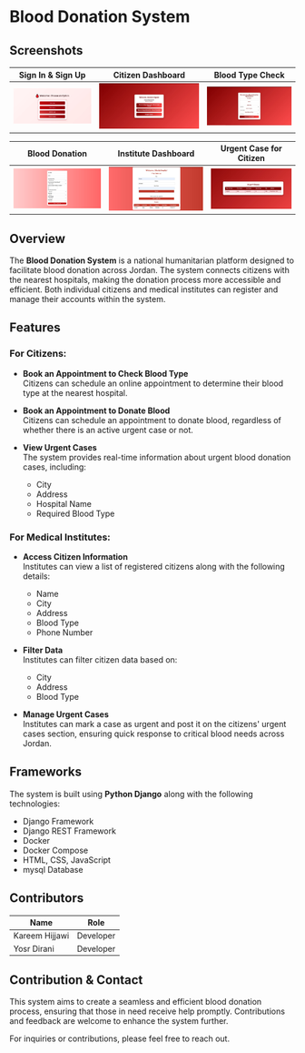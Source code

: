 # Blood Donation System

## Screenshots

| Sign In & Sign Up | Citizen Dashboard | Blood Type Check |
|-------------------|-------------------|------------------|
| ![Sign In and Sign Up Page](https://github.com/AhmadAbdallah13/blood-system/blob/master/1-%20index.html.jpg) | ![Citizen Dashboard](https://github.com/AhmadAbdallah13/blood-system/blob/master/2-%20ctitizen_dashboard.jpg) | ![Blood Type Check](https://github.com/AhmadAbdallah13/blood-system/blob/master/3-%20blood_type_check.jpg) |

| Blood Donation | Institute Dashboard | Urgent Case for Citizen |
|---------------|--------------------|--------------------------|
| ![Blood Donation](https://github.com/AhmadAbdallah13/blood-system/blob/master/4-%20blood_donation.jpg) | ![Institute Dashboard](https://github.com/AhmadAbdallah13/blood-system/blob/master/5-%20institute_dashboard.jpg) | ![Urgent Case for Citizen](https://github.com/AhmadAbdallah13/blood-system/blob/master/6-%20urgent_case%20for%20citizen.jpg) |


## Overview
The **Blood Donation System** is a national humanitarian platform designed to facilitate blood donation across Jordan. The system connects citizens with the nearest hospitals, making the donation process more accessible and efficient. Both individual citizens and medical institutes can register and manage their accounts within the system.

## Features

### For Citizens:
- **Book an Appointment to Check Blood Type**  
  Citizens can schedule an online appointment to determine their blood type at the nearest hospital.

- **Book an Appointment to Donate Blood**  
  Citizens can schedule an appointment to donate blood, regardless of whether there is an active urgent case or not.

- **View Urgent Cases**  
  The system provides real-time information about urgent blood donation cases, including:
  - City
  - Address
  - Hospital Name
  - Required Blood Type

### For Medical Institutes:
- **Access Citizen Information**  
  Institutes can view a list of registered citizens along with the following details:
  - Name
  - City
  - Address
  - Blood Type
  - Phone Number

- **Filter Data**  
  Institutes can filter citizen data based on:
  - City
  - Address
  - Blood Type

- **Manage Urgent Cases**  
  Institutes can mark a case as urgent and post it on the citizens' urgent cases section, ensuring quick response to critical blood needs across Jordan.

## Frameworks
The system is built using **Python Django** along with the following technologies:
- Django Framework
- Django REST Framework
- Docker
- Docker Compose
- HTML, CSS, JavaScript
- mysql Database

## Contributors
| Name             | Role                  |
|-----------------|-----------------------|
| Kareem Hijjawi  | Developer             |
| Yosr Dirani     | Developer             |

## Contribution & Contact
This system aims to create a seamless and efficient blood donation process, ensuring that those in need receive help promptly. Contributions and feedback are welcome to enhance the system further.

For inquiries or contributions, please feel free to reach out.
